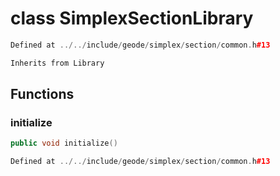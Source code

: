 # class SimplexSectionLibrary

```cpp
Defined at ../../include/geode/simplex/section/common.h#13
```

```cpp
Inherits from Library
```



## Functions

### initialize

```cpp
public void initialize()
```

```cpp
Defined at ../../include/geode/simplex/section/common.h#13
```



